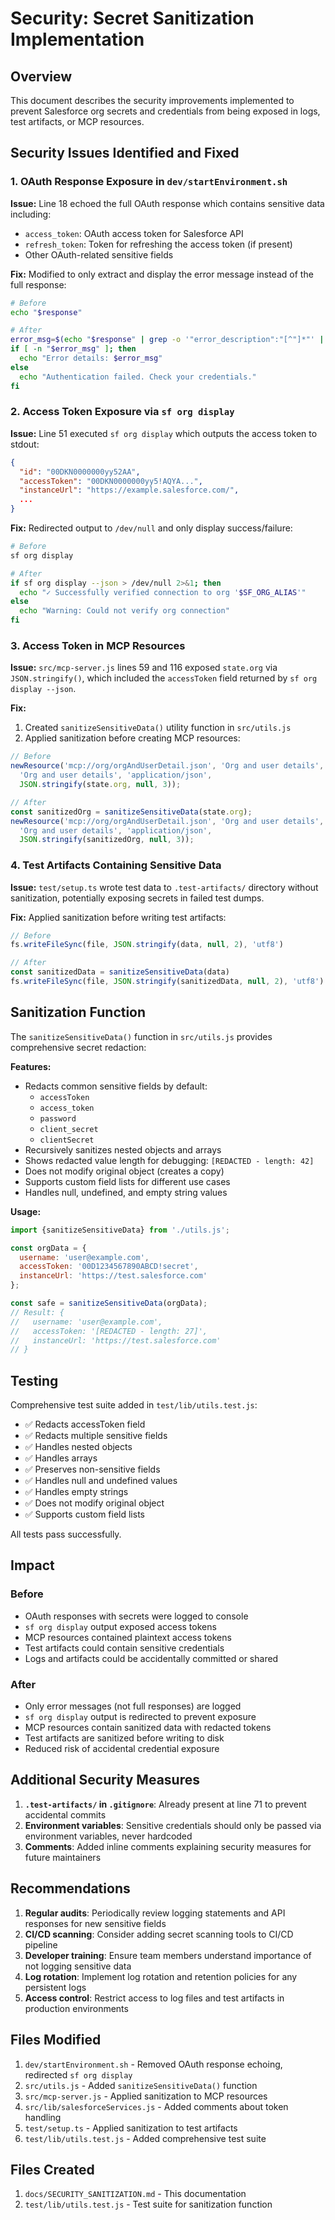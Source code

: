 # Security: Secret Sanitization Implementation

## Overview

This document describes the security improvements implemented to prevent Salesforce org secrets and credentials from being exposed in logs, test artifacts, or MCP resources.

## Security Issues Identified and Fixed

### 1. OAuth Response Exposure in `dev/startEnvironment.sh`

**Issue:** Line 18 echoed the full OAuth response which contains sensitive data including:
- `access_token`: OAuth access token for Salesforce API
- `refresh_token`: Token for refreshing the access token (if present)
- Other OAuth-related sensitive fields

**Fix:** Modified to only extract and display the error message instead of the full response:
```bash
# Before
echo "$response"

# After
error_msg=$(echo "$response" | grep -o '"error_description":"[^"]*"' | cut -d'"' -f4)
if [ -n "$error_msg" ]; then
  echo "Error details: $error_msg"
else
  echo "Authentication failed. Check your credentials."
fi
```

### 2. Access Token Exposure via `sf org display`

**Issue:** Line 51 executed `sf org display` which outputs the access token to stdout:
```json
{
  "id": "00DKN0000000yy52AA",
  "accessToken": "00DKN0000000yy5!AQYA...",
  "instanceUrl": "https://example.salesforce.com/",
  ...
}
```

**Fix:** Redirected output to `/dev/null` and only display success/failure:
```bash
# Before
sf org display

# After
if sf org display --json > /dev/null 2>&1; then
  echo "✓ Successfully verified connection to org '$SF_ORG_ALIAS'"
else
  echo "Warning: Could not verify org connection"
fi
```

### 3. Access Token in MCP Resources

**Issue:** `src/mcp-server.js` lines 59 and 116 exposed `state.org` via `JSON.stringify()`, which included the `accessToken` field returned by `sf org display --json`.

**Fix:** 
1. Created `sanitizeSensitiveData()` utility function in `src/utils.js`
2. Applied sanitization before creating MCP resources:
```javascript
// Before
newResource('mcp://org/orgAndUserDetail.json', 'Org and user details', 
  'Org and user details', 'application/json', 
  JSON.stringify(state.org, null, 3));

// After
const sanitizedOrg = sanitizeSensitiveData(state.org);
newResource('mcp://org/orgAndUserDetail.json', 'Org and user details', 
  'Org and user details', 'application/json', 
  JSON.stringify(sanitizedOrg, null, 3));
```

### 4. Test Artifacts Containing Sensitive Data

**Issue:** `test/setup.ts` wrote test data to `.test-artifacts/` directory without sanitization, potentially exposing secrets in failed test dumps.

**Fix:** Applied sanitization before writing test artifacts:
```typescript
// Before
fs.writeFileSync(file, JSON.stringify(data, null, 2), 'utf8')

// After
const sanitizedData = sanitizeSensitiveData(data)
fs.writeFileSync(file, JSON.stringify(sanitizedData, null, 2), 'utf8')
```

## Sanitization Function

The `sanitizeSensitiveData()` function in `src/utils.js` provides comprehensive secret redaction:

**Features:**
- Redacts common sensitive fields by default:
  - `accessToken`
  - `access_token`
  - `password`
  - `client_secret`
  - `clientSecret`
- Recursively sanitizes nested objects and arrays
- Shows redacted value length for debugging: `[REDACTED - length: 42]`
- Does not modify original object (creates a copy)
- Supports custom field lists for different use cases
- Handles null, undefined, and empty string values

**Usage:**
```javascript
import {sanitizeSensitiveData} from './utils.js';

const orgData = {
  username: 'user@example.com',
  accessToken: '00D1234567890ABCD!secret',
  instanceUrl: 'https://test.salesforce.com'
};

const safe = sanitizeSensitiveData(orgData);
// Result: {
//   username: 'user@example.com',
//   accessToken: '[REDACTED - length: 27]',
//   instanceUrl: 'https://test.salesforce.com'
// }
```

## Testing

Comprehensive test suite added in `test/lib/utils.test.js`:

- ✅ Redacts accessToken field
- ✅ Redacts multiple sensitive fields
- ✅ Handles nested objects
- ✅ Handles arrays
- ✅ Preserves non-sensitive fields
- ✅ Handles null and undefined values
- ✅ Handles empty strings
- ✅ Does not modify original object
- ✅ Supports custom field lists

All tests pass successfully.

## Impact

### Before
- OAuth responses with secrets were logged to console
- `sf org display` output exposed access tokens
- MCP resources contained plaintext access tokens
- Test artifacts could contain sensitive credentials
- Logs and artifacts could be accidentally committed or shared

### After
- Only error messages (not full responses) are logged
- `sf org display` output is redirected to prevent exposure
- MCP resources contain sanitized data with redacted tokens
- Test artifacts are sanitized before writing to disk
- Reduced risk of accidental credential exposure

## Additional Security Measures

1. **`.test-artifacts/` in `.gitignore`**: Already present at line 71 to prevent accidental commits
2. **Environment variables**: Sensitive credentials should only be passed via environment variables, never hardcoded
3. **Comments**: Added inline comments explaining security measures for future maintainers

## Recommendations

1. **Regular audits**: Periodically review logging statements and API responses for new sensitive fields
2. **CI/CD scanning**: Consider adding secret scanning tools to CI/CD pipeline
3. **Developer training**: Ensure team members understand importance of not logging sensitive data
4. **Log rotation**: Implement log rotation and retention policies for any persistent logs
5. **Access control**: Restrict access to log files and test artifacts in production environments

## Files Modified

1. `dev/startEnvironment.sh` - Removed OAuth response echoing, redirected `sf org display`
2. `src/utils.js` - Added `sanitizeSensitiveData()` function
3. `src/mcp-server.js` - Applied sanitization to MCP resources
4. `src/lib/salesforceServices.js` - Added comments about token handling
5. `test/setup.ts` - Applied sanitization to test artifacts
6. `test/lib/utils.test.js` - Added comprehensive test suite

## Files Created

1. `docs/SECURITY_SANITIZATION.md` - This documentation
2. `test/lib/utils.test.js` - Test suite for sanitization function
